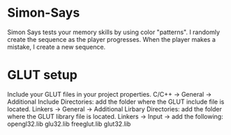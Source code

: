Simon-Says
==========

Simon Says tests your memory skills by using color "patterns". I randomly create the sequence as the player progresses. When the player makes a mistake, I create a new sequence.

GLUT setup
==========

Include your GLUT files in your project properties.
C/C++ -> General -> Additional Include Directories: add the folder where the GLUT include file is located.
Linkers -> General -> Additional Lirbary Directories: add the folder where the GLUT library file is located.
Linkers -> Input -> add the following:
opengl32.lib
glu32.lib
freeglut.lib
glut32.lib
